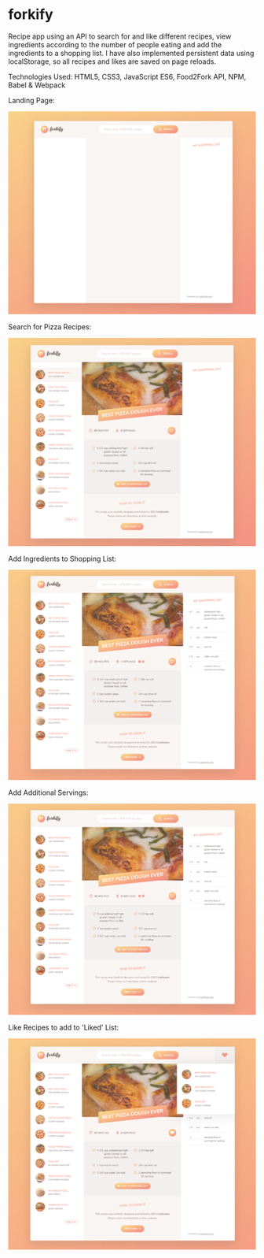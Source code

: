 # forkify

Recipe app using an API to search for and like different recipes, view ingredients according to the number of people eating and add the ingredients to a shopping list. I have also implemented persistent data using localStorage, so all recipes and likes are saved on page reloads. 

Technologies Used: HTML5, CSS3, JavaScript ES6, Food2Fork API, NPM, Babel & Webpack


Landing Page:

![image1](https://github.com/chandnijp/forkify/blob/master/img/capture1.png)


Search for Pizza Recipes:

![image2](https://github.com/chandnijp/forkify/blob/master/img/capture2.png)


Add Ingredients to Shopping List:

![image3](https://github.com/chandnijp/forkify/blob/master/img/capture3.png)


Add Additional Servings:

![image4](https://github.com/chandnijp/forkify/blob/master/img/capture4.png)


Like Recipes to add to 'Liked' List:

![image5](https://github.com/chandnijp/forkify/blob/master/img/capture5.png)